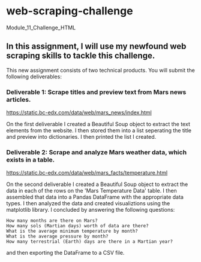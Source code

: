 # web-scraping-challenge
Module_11_Challenge_HTML

## In this assignment, I will use my newfound web scraping skills to tackle this challenge.

This new assignment consists of two technical products. You will submit the following deliverables:

### Deliverable 1: Scrape titles and preview text from Mars news articles.

https://static.bc-edx.com/data/web/mars_news/index.html

On the first deliverable I created a Beautiful Soup object to extract the text elements from the website. I then stored them into a list seperating the title and preview into dictionaries. I then printed the list I created.

### Deliverable 2: Scrape and analyze Mars weather data, which exists in a table.

https://static.bc-edx.com/data/web/mars_facts/temperature.html

On the second deliverable I created a Beautiful Soup object to extract the data in each of the rows on the 'Mars Temperature Data' table. I then assembled that data into a Pandas DataFrame with the appropriate data types. I then analyzed the data and created visualiztions using the matplotlib library. I concluded by answering the following questions:

    How many months are there on Mars?
    How many sols (Martian days) worth of data are there?
    What is the average minimum temperature by month?
    What is the average pressure by month?
    How many terrestrial (Earth) days are there in a Martian year?

 and then exporting the DataFrame to a CSV file.